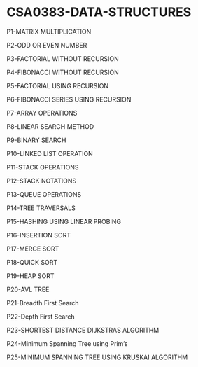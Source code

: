 # CSA0383-DATA-STRUCTURES
P1-MATRIX MULTIPLICATION

P2-ODD OR EVEN NUMBER

P3-FACTORIAL WITHOUT RECURSION

P4-FIBONACCI WITHOUT RECURSION

P5-FACTORIAL USING RECURSION

P6-FIBONACCI SERIES USING RECURSION

P7-ARRAY OPERATIONS

P8-LINEAR SEARCH METHOD

P9-BINARY SEARCH

P10-LINKED LIST OPERATION

P11-STACK OPERATIONS

P12-STACK NOTATIONS

P13-QUEUE OPERATIONS

P14-TREE TRAVERSALS

P15-HASHING USING LINEAR PROBING

P16-INSERTION SORT

P17-MERGE SORT

P18-QUICK SORT

P19-HEAP SORT

P20-AVL TREE

P21-Breadth First Search

P22-Depth First Search

P23-SHORTEST DISTANCE DIJKSTRAS ALGORITHM

P24-Minimum Spanning Tree using Prim’s

P25-MINIMUM SPANNING TREE USING KRUSKAI ALGORITHM
